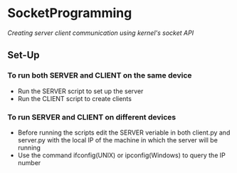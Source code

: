 # SocketProgramming
<i>Creating server client communication using kernel's socket API</i>
## Set-Up
### To run both SERVER and CLIENT on the same device
- Run the SERVER script to set up the server
- Run the CLIENT script to create clients
### To run SERVER and CLIENT on different devices
- Before running the scripts edit the SERVER veriable in both client.py and server.py with the local IP of the machine in which the server will be running
- Use the command ifconfig(UNIX) or ipconfig(Windows) to query the IP number




